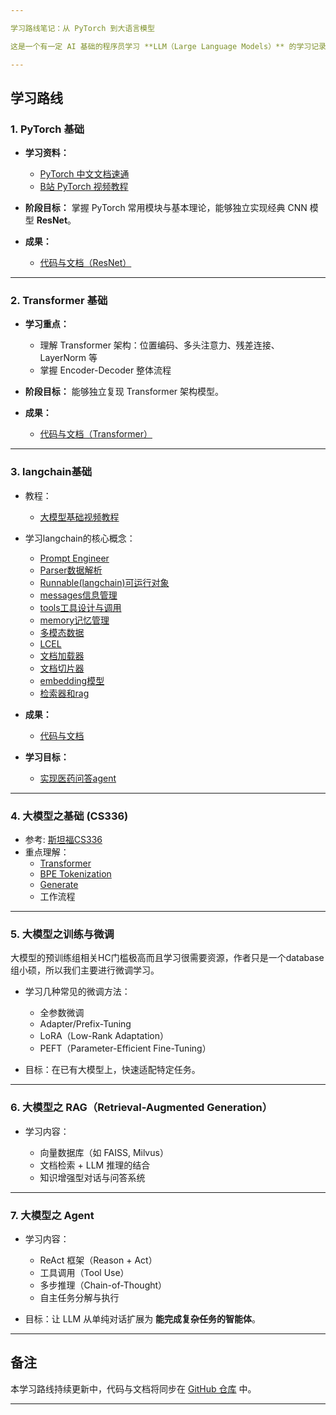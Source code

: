 ```yaml
---

学习路线笔记：从 PyTorch 到大语言模型

这是一个有一定 AI 基础的程序员学习 **LLM（Large Language Models）** 的学习记录与路线图。每一个章节内都有对应的篇章的笔记，对从0开始的同学友好，也适合有基础的程序员挑着看。

---
```


## 学习路线

### 1. PyTorch 基础

* **学习资料：**

  * [PyTorch 中文文档速通](https://github.com/chenyuntc/pytorch-book/blob/master)
  * [B站 PyTorch 视频教程](https://www.bilibili.com/video/BV1hE411t7RN/)

* **阶段目标：**
  掌握 PyTorch 常用模块与基本理论，能够独立实现经典 CNN 模型 **ResNet**。

* **成果：**

  * [代码与文档（ResNet）](https://github.com/recomoonmoon/LLM_learning_book/blob/master/ResNet/)

---

### 2. Transformer 基础

* **学习重点：**

  * 理解 Transformer 架构：位置编码、多头注意力、残差连接、LayerNorm 等
  * 掌握 Encoder-Decoder 整体流程

* **阶段目标：**
  能够独立复现 Transformer 架构模型。

* **成果：**

  * [代码与文档（Transformer）](https://github.com/recomoonmoon/LLM_learning_book/blob/master/Transformer/)

---

### 3. langchain基础
* 教程：
  * [大模型基础视频教程](https://www.bilibili.com/video/BV1Bo4y1A7FU/)
  
* 学习langchain的核心概念：
  
  * [Prompt Engineer](./LangChain/1_prompt.md)
  * [Parser数据解析](./LangChain/2_parser.md)
  * [Runnable(langchain)可运行对象](./LangChain/3_Runnable.md)
  * [messages信息管理](./LangChain/4_messages.md)
  * [tools工具设计与调用](./LangChain/5_tools.md)
  * [memory记忆管理](./LangChain/6_memory.md)
  * [多模态数据](/LangChain/7_multimodality.md)
  * [LCEL](/LangChain/8_LCEL.md)
  * [文档加载器](/LangChain/9_load_datas.md)
  * [文档切片器](/LangChain/10_textSplitter.md)
  * [embedding模型](/LangChain/11_embedding.md)
  * [检索器和rag](./LangChain/12_retriever.md)

* **成果：**
  * [代码与文档](https://github.com/recomoonmoon/LLM_learning_book/blob/master/LangChain/)
* **学习目标：**
  * [实现医药问答agent](https://github.com/recomoonmoon/LLM_learning_book/blob/master/LangChain/medical_qa_agent)
---
### 4. 大模型之基础 (CS336)
* 参考: [斯坦福CS336](https://online.stanford.edu/courses/cs336-language-modeling-scratch)
* 重点理解：
  * [Transformer](./CS336/Transformer/Transformer.md)
  * [BPE Tokenization](https://github.com/recomoonmoon/LLM_learning_book/blob/master/CS336/Tokenization)  
  * [Generate](./CS336/Tokenization/generate.md)
  * 工作流程
---

### 5. 大模型之训练与微调
大模型的预训练组相关HC门槛极高而且学习很需要资源，作者只是一个database组小硕，所以我们主要进行微调学习。

* 学习几种常见的微调方法：

  * 全参数微调
  * Adapter/Prefix-Tuning
  * LoRA（Low-Rank Adaptation）
  * PEFT（Parameter-Efficient Fine-Tuning）

* 目标：在已有大模型上，快速适配特定任务。

---

### 6. 大模型之 RAG（Retrieval-Augmented Generation）

* 学习内容：

  * 向量数据库（如 FAISS, Milvus）
  * 文档检索 + LLM 推理的结合
  * 知识增强型对话与问答系统

---

### 7. 大模型之 Agent

* 学习内容：

  * ReAct 框架（Reason + Act）
  * 工具调用（Tool Use）
  * 多步推理（Chain-of-Thought）
  * 自主任务分解与执行

* 目标：让 LLM 从单纯对话扩展为 **能完成复杂任务的智能体**。

---

## 备注

本学习路线持续更新中，代码与文档将同步在 [GitHub 仓库](https://github.com/recomoonmoon/LLM_learning_book) 中。

---
 